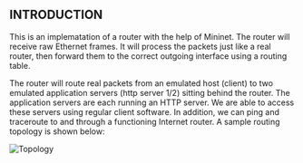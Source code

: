 INTRODUCTION
-------------

This is an implematation of a router with the help of Mininet. The router will receive raw Ethernet frames. It will process the packets just like a real router, then forward them to the correct outgoing interface using a routing table.

The router will route real packets from an emulated host (client) to two emulated application servers (http server 1/2) sitting behind the router. The application servers are each running an HTTP server. We are able to access these servers using regular client software. In addition, we can ping and traceroute to and through a functioning Internet router. A sample routing topology is shown below:

![Topology](http://irl.cs.ucla.edu/~yingdi/cs118/topo-sample.png)
